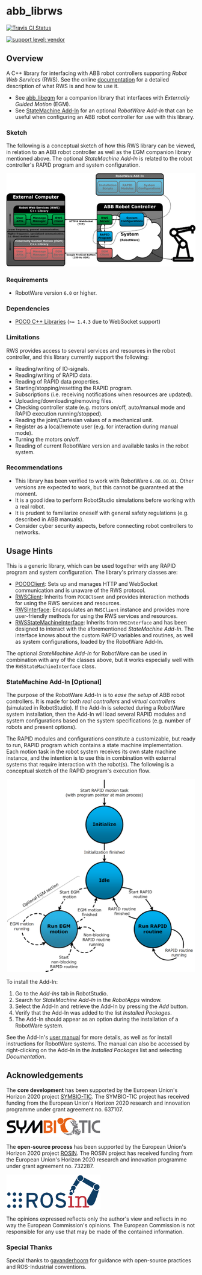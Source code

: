 # abb_librws

[![Travis CI Status](https://travis-ci.org/ros-industrial/abb_librws.svg?branch=master)](https://travis-ci.org/ros-industrial/abb_librws)

[![support level: vendor](https://img.shields.io/badge/support%20level-vendor-brightgreen.png)](http://rosindustrial.org/news/2016/10/7/better-supporting-a-growing-ros-industrial-software-platform)

## Overview

A C++ library for interfacing with ABB robot controllers supporting *Robot Web Services* (RWS). See the online [documentation](http://developercenter.robotstudio.com/webservice/api_reference) for a detailed description of what RWS is and how to use it.

* See [abb_libegm](https://github.com/ros-industrial/abb_libegm) for a companion library that interfaces with *Externally Guided Motion* (EGM).
* See [StateMachine Add-In](https://robotapps.robotstudio.com/#/viewApp/7fa7065f-457f-47ce-98d7-c04882e703ee) for an optional *RobotWare Add-In* that can be useful when configuring an ABB robot controller for use with this library.

### Sketch

The following is a conceptual sketch of how this RWS library can be viewed, in relation to an ABB robot controller as well as the EGM companion library mentioned above. The optional *StateMachine Add-In* is related to the robot controller's RAPID program and system configuration.

![RWS sketch](docs/images/rws_sketch.png)

### Requirements

* RobotWare version `6.0` or higher.

### Dependencies

* [POCO C++ Libraries](https://pocoproject.org) (`>= 1.4.3` due to WebSocket support)

### Limitations

RWS provides access to several services and resources in the robot controller, and this library currently support the following:

* Reading/writing of IO-signals.
* Reading/writing of RAPID data.
* Reading of RAPID data properties.
* Starting/stopping/resetting the RAPID program.
* Subscriptions (i.e. receiving notifications when resources are updated).
* Uploading/downloading/removing files.
* Checking controller state (e.g. motors on/off, auto/manual mode and RAPID execution running/stopped).
* Reading the joint/Cartesian values of a mechanical unit.
* Register as a local/remote user (e.g. for interaction during manual mode).
* Turning the motors on/off.
* Reading of current RobotWare version and available tasks in the robot system.

### Recommendations

* This library has been verified to work with RobotWare `6.08.00.01`. Other versions are expected to work, but this cannot be guaranteed at the moment.
* It is a good idea to perform RobotStudio simulations before working with a real robot.
* It is prudent to familiarize oneself with general safety regulations (e.g. described in ABB manuals).
* Consider cyber security aspects, before connecting robot controllers to networks.

## Usage Hints

This is a generic library, which can be used together with any RAPID program and system configuration. The library's primary classes are:

* [POCOClient](include/abb_librws/rws_poco_client.h): Sets up and manages HTTP and WebSocket communication and is unaware of the RWS protocol.
* [RWSClient](include/abb_librws/rws_client.h): Inherits from `POCOClient` and provides interaction methods for using the RWS services and resources.
* [RWSInterface](include/abb_librws/rws_interface.h): Encapsulates an `RWSClient` instance and provides more user-friendly methods for using the RWS services and resources.
* [RWSStateMachineInterface](include/abb_librws/rws_state_machine_interface.h): Inherits from `RWSInterface` and has been designed to interact with the aforementioned *StateMachine Add-In*. The interface knows about the custom RAPID variables and routines, as well as system configurations, loaded by the RobotWare Add-In.

The optional *StateMachine Add-In* for RobotWare can be used in combination with any of the classes above, but it works especially well with the `RWSStateMachineInterface` class.

### StateMachine Add-In [Optional]

The purpose of the RobotWare Add-In is to *ease the setup* of ABB robot controllers. It is made for both *real controllers* and *virtual controllers* (simulated in RobotStudio). If the Add-In is selected during a RobotWare system installation, then the Add-In will load several RAPID modules and system configurations based on the system specifications (e.g. number of robots and present options).

The RAPID modules and configurations constitute a customizable, but ready to run, RAPID program which contains a state machine implementation. Each motion task in the robot system receives its own state machine instance, and the intention is to use this in combination with external systems that require interaction with the robot(s). The following is a conceptual sketch of the RAPID program's execution flow.

<p align="center">
  <img src="docs/images/statemachine_addin_sketch.png" width="500">
</p>

To install the Add-In:

1. Go to the *Add-Ins* tab in RobotStudio.
2. Search for *StateMachine Add-In* in the *RobotApps* window.
3. Select the Add-In and retrieve the Add-In by pressing the *Add* button.
4. Verify that the Add-In was added to the list *Installed Packages*.
5. The Add-In should appear as an option during the installation of a RobotWare system.

See the Add-In's [user manual](https://robotapps.blob.core.windows.net/appreferences/docs/2093c0e8-d469-4188-bdd2-ca42e27cba5cUserManual.pdf) for more details, as well as for install instructions for RobotWare systems. The manual can also be accessed by right-clicking on the Add-In in the *Installed Packages* list and selecting *Documentation*.

## Acknowledgements

The **core development** has been supported by the European Union's Horizon 2020 project [SYMBIO-TIC](http://www.symbio-tic.eu/).
The SYMBIO-TIC project has received funding from the European Union's Horizon 2020 research and innovation programme under grant agreement no. 637107.

<img src="docs/images/symbio_tic_logo.png" width="250">

The **open-source process** has been supported by the European Union's Horizon 2020 project [ROSIN](http://rosin-project.eu/).
The ROSIN project has received funding from the European Union's Horizon 2020 research and innovation programme under grant agreement no. 732287.

<img src="docs/images/rosin_logo.png" width="250">

The opinions expressed reflects only the author's view and reflects in no way the European Commission's opinions.
The European Commission is not responsible for any use that may be made of the contained information.

### Special Thanks

Special thanks to [gavanderhoorn](https://github.com/gavanderhoorn) for guidance with open-source practices and ROS-Industrial conventions.
